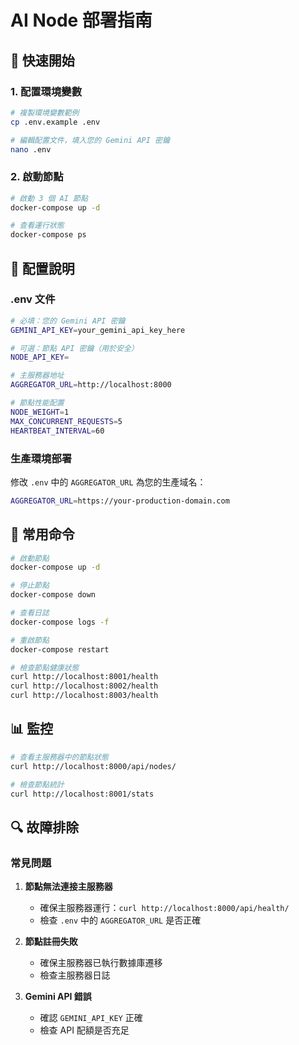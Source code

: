 # AI Node 部署指南

## 🚀 快速開始

### 1. 配置環境變數

```bash
# 複製環境變數範例
cp .env.example .env

# 編輯配置文件，填入您的 Gemini API 密鑰
nano .env
```

### 2. 啟動節點

```bash
# 啟動 3 個 AI 節點
docker-compose up -d

# 查看運行狀態
docker-compose ps
```

## 📝 配置說明

### .env 文件
```bash
# 必填：您的 Gemini API 密鑰
GEMINI_API_KEY=your_gemini_api_key_here

# 可選：節點 API 密鑰（用於安全）
NODE_API_KEY=

# 主服務器地址
AGGREGATOR_URL=http://localhost:8000

# 節點性能配置
NODE_WEIGHT=1
MAX_CONCURRENT_REQUESTS=5
HEARTBEAT_INTERVAL=60
```

### 生產環境部署
修改 `.env` 中的 `AGGREGATOR_URL` 為您的生產域名：
```bash
AGGREGATOR_URL=https://your-production-domain.com
```

## 🔧 常用命令

```bash
# 啟動節點
docker-compose up -d

# 停止節點
docker-compose down

# 查看日誌
docker-compose logs -f

# 重啟節點
docker-compose restart

# 檢查節點健康狀態
curl http://localhost:8001/health
curl http://localhost:8002/health
curl http://localhost:8003/health
```

## 📊 監控

```bash
# 查看主服務器中的節點狀態
curl http://localhost:8000/api/nodes/

# 檢查節點統計
curl http://localhost:8001/stats
```

## 🔍 故障排除

### 常見問題

1. **節點無法連接主服務器**
   - 確保主服務器運行：`curl http://localhost:8000/api/health/`
   - 檢查 `.env` 中的 `AGGREGATOR_URL` 是否正確

2. **節點註冊失敗**
   - 確保主服務器已執行數據庫遷移
   - 檢查主服務器日誌

3. **Gemini API 錯誤**
   - 確認 `GEMINI_API_KEY` 正確
   - 檢查 API 配額是否充足